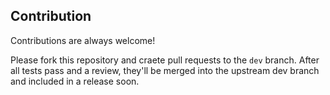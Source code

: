 ## Contribution

Contributions are always welcome!

Please fork this repository and craete pull requests to the `dev` branch. After all tests pass and a review, they'll be merged into the upstream dev branch and included in a release soon.